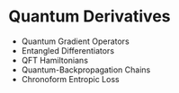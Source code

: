 # Quantum Derivatives
- Quantum Gradient Operators
- Entangled Differentiators
- QFT Hamiltonians
- Quantum-Backpropagation Chains
- Chronoform Entropic Loss
